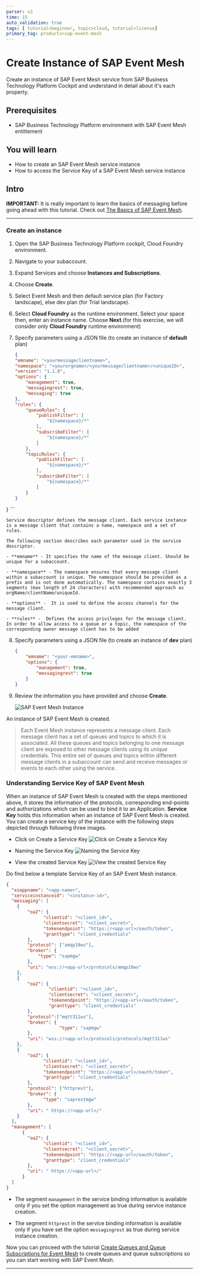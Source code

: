 ```yaml
---
parser: v2
time: 15
auto_validation: true
tags: [ tutorial>beginner, topic>cloud, tutorial>license]
primary_tag: products>sap-event-mesh
---
```


# Create Instance of SAP Event Mesh
<!-- description -->  Create an instance of SAP Event Mesh service from SAP Business Technology Platform Cockpit and understand in detail about it's each property.  

## Prerequisites
- SAP Business Technology Platform environment with SAP Event Mesh entitlement  

## You will learn
  - How to create an SAP Event Mesh service instance
  - How to access the Service Key of a SAP Event Mesh service instance


## Intro
**IMPORTANT:** It is really important to learn the basics of messaging before going ahead with this tutorial. Check out [The Basics of SAP Event Mesh](cp-enterprisemessaging-learn-messaging-concepts).


---


### Create an instance


1. Open the SAP Business Technology Platform cockpit, Cloud Foundry environment.

2. Navigate to your subaccount.

3. Expand Services and choose **Instances and Subscriptions**.

4. Choose **Create**.

5. Select Event Mesh and then default service plan (for Factory landscape), else dev plan (for Trial landscape). 

6. Select **Cloud Foundry** as the runtime environment. Select your space then, enter an instance name. Choose **Next**.(for this exercise, we will consider only **Cloud Foundry** runtime environment)

7. Specify parameters using a JSON file (to create an instance of **default** plan)

    ```JSON
    {
    "emname": "<yourmessageclientname>",
    "namespace": "<yourorgname>/<yourmessageclientname>/<uniqueID>",
    "version": "1.1.0",
    "options": {
        "management": true,
        "messagingrest": true,
        "messaging": true
    },
	"rules": {
        "queueRules": {
            "publishFilter": [
                "${namespace}/*"
            ],
            "subscribeFilter": [
                "${namespace}/*"
            ]
        },
        "topicRules": {
            "publishFilter": [
                "${namespace}/*"
            ],
            "subscribeFilter": [
                "${namespace}/*"
            ]
        }
    }
}
    ```



    Service descriptor defines the message client. Each service instance is a message client that contains a name, namespace and a set of rules.

    The following section describes each parameter used in the service descriptor.

    - **emname** - It specifies the name of the message client. Should be unique for a subaccount.

    - **namespace** - The namespace ensures that every message client within a subaccount is unique. The namespace should be provided as a prefix and is not done automatically. The namespace contains exactly 3 segments (max length of 24 characters) with recommended approach as orgName/clientName/uniqueId.

    - **options** -  It is used to define the access channels for the message client.

    - **rules** -  Defines the access privileges for the message client. In order to allow access to a queue or a topic, the namespace of the corresponding owner message client has to be added

8. Specify parameters using a JSON file (to create an instance of **dev** plan)
    ```JSON
    {
    	"emname": "<your-emname>",
    	"options": {
    		"management": true,
    		"messagingrest": true
    	}
    }
    ```
9. Review the information you have provided and choose **Create**.

      ![SAP Event Mesh Instance](em-instance-creation.PNG)

  An instance of SAP Event Mesh is created.

>Each Event Mesh instance represents a message client. Each message client has a set of queues and topics to which it is associated. All these queues and topics belonging to one message client are exposed to other message clients using its unique credentials. This entire set of queues and topics within different message clients in a subaccount can send and receive messages or events to each other using the service.  



### Understanding Service Key of SAP Event Mesh


When an instance of SAP Event Mesh is created with the steps mentioned above, it stores the information of the protocols, corresponding end-points and authorizations which can be used to bind it to an Application. **Service Key** holds this information when an instance of SAP Event Mesh is created.
You can create a service key of the instance with the following steps depicted through following three images.

  - Click on Create a Service Key
  ![Click on Create a Service Key](ServiceKeys1.png)

  - Naming the Service Key
  ![Naming the Service Key](ServiceKeys2.png)

  - View the created Service Key
  ![View the created Service Key](ServiceKeys3.png)

Do find below a template Service Key of an SAP Event Mesh instance.
```JSON
{
  "xsappname": "<app-name>",
  "serviceinstanceid": "<instance-id>",
  "messaging": [
    {
        "oa2": {
              "clientid": "<client_id>",
              "clientsecret": "<client_secret>",
              "tokenendpoint": "https://<app-url>/oauth/token",
              "granttype": "client_credentials"
        },
        "protocol": ["amqp10ws"],
        "broker": {
            "type": "sapmgw"
        },
        "uri": "wss://<app-url>/protocols/amqp10ws"
    },
    {
        "oa2": {
                "clientid": "<client_id>",
                "clientsecret": "<client_secret>",
                "tokenendpoint": "https://<app-url>/oauth/token",
                "granttype": "client_credentials"
        },
        "protocol":["mqtt311ws"],
        "broker": {
                    "type": "sapmgw"
        },
        "uri": "wss://<app-url>/protocols/protocols/mqtt311ws"
    },
    {
        "oa2": {
              "clientid": "<client_id>",
              "clientsecret": "<client_secret>",
              "tokenendpoint": "https://<app-url>/oauth/token",
              "granttype": "client_credentials"
        },
        "protocol": ["httprest"],
        "broker": {
              "type": "saprestmgw"
        },
        "uri": " https://<app-url>/"
    }
  ],
  "management": [
      {
        "oa2": {
              "clientid": "<client_id>",
              "clientsecret": "<client_secret>",
              "tokenendpoint": "https://<app-url>/oauth/token",
              "granttype": "client_credentials"
        },
        "uri": " https://<app-url>/"
      }
  ]
}

```
 - The segment `management` in the service binding information is available only if you set the option management as true during service instance creation.

 - The segment `httprest` in the service binding information is available only if you have set the option `messagingrest` as true during service instance creation.

Now you can proceed with the tutorial [Create Queues and Queue Subscriptions for Event Mesh](cp-enterprisemessaging-queue-queuesubscription) to create queues and queue subscriptions so you can start working with SAP Event Mesh.





---
